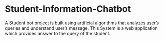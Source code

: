 # Student-Information-Chatbot
A Student bot project is built using artificial algorithms that analyzes user’s queries and understand user’s message. This System is a web application which provides answer to the query of the student. 
